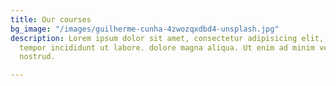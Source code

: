 ```yaml
---
title: Our courses
bg_image: "/images/guilherme-cunha-4zwozqxdbd4-unsplash.jpg"
description: Lorem ipsum dolor sit amet, consectetur adipisicing elit, sed do eiusmod
  tempor incididunt ut labore. dolore magna aliqua. Ut enim ad minim veniam, quis
  nostrud.

---
```

